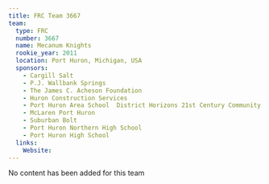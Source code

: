 ```yaml
---
title: FRC Team 3667
team:
  type: FRC
  number: 3667
  name: Mecanum Knights
  rookie_year: 2011
  location: Port Huron, Michigan, USA
  sponsors:
    - Cargill Salt
    - P.J. Wallbank Springs
    - The James C. Acheson Foundation
    - Huron Construction Services
    - Port Huron Area School  District Horizons 21st Century Community Learning Centers
    - McLaren Port Huron
    - Suburban Bolt
    - Port Huron Northern High School
    - Port Huron High School
  links:
    Website: 
---
```

No content has been added for this team